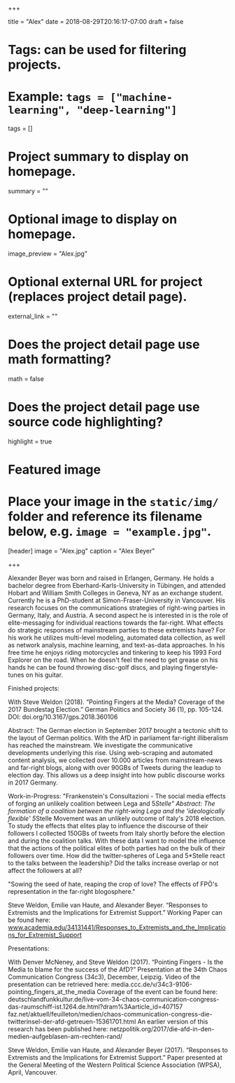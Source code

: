 +++

title = "Alex"
date = 2018-08-29T20:16:17-07:00
draft = false

# Tags: can be used for filtering projects.
# Example: `tags = ["machine-learning", "deep-learning"]`
tags = []

# Project summary to display on homepage.
summary = ""

# Optional image to display on homepage.
image_preview = "Alex.jpg"

# Optional external URL for project (replaces project detail page).
external_link = ""

# Does the project detail page use math formatting?
math = false

# Does the project detail page use source code highlighting?
highlight = true

# Featured image
# Place your image in the `static/img/` folder and reference its filename below, e.g. `image = "example.jpg"`.
[header]
image = "Alex.jpg"
caption = "Alex Beyer"

+++

Alexander Beyer was born and raised in Erlangen, Germany. He holds a bachelor degree from Eberhard-Karls-University in Tübingen, and attended Hobart and William Smith Colleges in Geneva, NY as an exchange student. Currently he is a PhD-student at Simon-Fraser-University in Vancouver. His research focuses on the communications strategies of right-wing parties in Germany, Italy, and Austria. A second aspect he is interested in is the role of elite-messaging for individual reactions towards the far-right. What effects do strategic responses of mainstream parties to these extremists have? For his work he utilizes multi-level modeling, automated data collection, as well as network analysis, machine learning, and text-as-data approaches.
In his free time he enjoys riding motorcycles and tinkering to keep his 1993 Ford Explorer on the road. When he doesn't feel the need to get grease on his hands he can be found throwing disc-golf discs, and playing fingerstyle-tunes on his guitar.

Finished projects: 

With Steve Weldon (2018). “Pointing Fingers at the Media? Coverage of the 2017 Bundestag Election.” German Politics and Society 36 (1), pp. 105-124. DOI: doi.org/10.3167/gps.2018.360106

Abstract:
The German election in September 2017 brought a tectonic shift to the layout of German politics. With the AfD in parliament far-right illiberalism has reached the mainstream. We investigate the communicative developments underlying this rise. Using web-scraping and automated content analysis, we collected over 10.000 articles from mainstream-news and far-right blogs, along with over 90GBs of Tweets during the leadup to election day. This allows us a deep insight into how public discourse works in 2017 Germany.


Work-in-Progress:
"Frankenstein's Consultazioni - The social media effects of forging an unlikely coalition between Lega and 5*Stelle"
Abstract:
The formation of a coalition between the right-wing Lega and the 'ideologically flexible' 5*Stelle Movement was an unlikely outcome of Italy's 2018 election. To study the effects that elites play to influence the discourse of their followers I collected 150GBs of tweets from Italy shortly before the election and during the coalition talks. With these data I want to model the influence that the actions of the political elites of both parties had on the bulk of their followers over time. How did the twitter-spheres of Lega and 5*Stelle react to the talks between the leadership? Did the talks increase overlap or not affect the followers at all?


"Sowing the seed of hate, reaping the crop of love? The effects of FPÖ's representation in the far-right blogosphere." 




Steve Weldon, Emilie van Haute, and Alexander Beyer. “Responses to Extremists and the Implications for Extremist Support.” Working Paper can be found here: www.academia.edu/34131441/Responses_to_Extremists_and_the_Implications_for_Extremist_Support


Presentations:

With Denver McNeney, and Steve Weldon (2017). “Pointing Fingers - Is the Media to blame for the success of the AfD?” Presentation at the 34th Chaos Communication Congress (34c3), December, Leipzig. 
Video of the presentation can be retrieved here: media.ccc.de/v/34c3-9106-pointing_fingers_at_the_media
Coverage of the event can be found here: 
deutschlandfunkkultur.de/live-vom-34-chaos-communication-congress-das-raumschiff-ist.1264.de.html?dram%3Aarticle_id=407157
faz.net/aktuell/feuilleton/medien/chaos-communication-congress-die-twitterinsel-der-afd-getreuen-15361701.html
An earlier version of this research has been published here:
netzpolitik.org/2017/die-afd-in-den-medien-aufgeblasen-am-rechten-rand/

Steve Weldon, Emilie van Haute, and Alexander Beyer (2017). “Responses to Extremists and the Implications for Extremist Support.” Paper presented at the General Meeting of the Western Political Science Association (WPSA), April, Vancouver.
